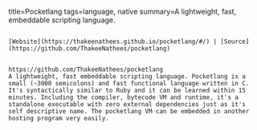 title=Pocketlang
tags=language, native
summary=A lightweight, fast, embeddable scripting language.
~~~~~~

[Website](https://thakeenathees.github.io/pocketlang/#/) | [Source](https://github.com/ThakeeNathees/pocketlang)


https://github.com/ThakeeNathees/pocketlang
A lightweight, fast embeddable scripting language. Pocketlang is a small (~3000 semicolons) and fast functional language written in C. It's syntactically similar to Ruby and it can be learned within 15 minutes. Including the compiler, bytecode VM and runtime, it's a standalone executable with zero external dependencies just as it's self descriptive name. The pocketlang VM can be embedded in another hosting program very easily.
